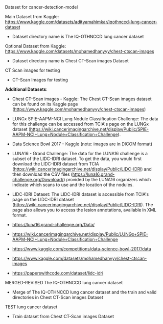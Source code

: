 Dataset for cancer-detection-model

Main Dataset from Kaggle: https://www.kaggle.com/datasets/adityamahimkar/iqothnccd-lung-cancer-dataset
- Dataset directory name is The IQ-OTHNCCD lung cancer dataset

Optional Dataset from Kaggle: https://www.kaggle.com/datasets/mohamedhanyyy/chest-ctscan-images
- Dataset directory name is Chest CT-Scan images Dataset

CT Scan images for testing
- CT-Scan Images for testing


**Additional Datasets**:

- Chest CT-Scan images - Kaggle: The Chest CT-Scan images dataset can be found on its Kaggle page (https://www.kaggle.com/mohamedhanyyy/chest-ctscan-images)

- LUNGx SPIE-AAPM-NCI Lung Nodule Classification Challenge: The data for this challenge can be accessed from TCIA's page on the LUNGx dataset (https://wiki.cancerimagingarchive.net/display/Public/SPIE-AAPM-NCI+Lung+Nodule+Classification+Challenge).

- Data Science Bowl 2017 - Kaggle (note: images are in DICOM format)

- LUNA16 - Grand Challenge: The data for the LUNA16 challenge is a subset of the LIDC-IDRI dataset. To get the data, you would first download the LIDC-IDRI dataset from TCIA (https://wiki.cancerimagingarchive.net/display/Public/LIDC-IDRI) and then download the CSV files  (https://luna16.grand-challenge.org/Download/) provided by the LUNA16 organizers which indicate which scans to use and the location of the nodules.

- LIDC-IDRI Dataset: The LIDC-IDRI dataset is accessible from TCIA's page on the LIDC-IDRI dataset (https://wiki.cancerimagingarchive.net/display/Public/LIDC-IDRI). The page also allows you to access the lesion annotations, available in XML format.


- https://luna16.grand-challenge.org/Data/

- https://wiki.cancerimagingarchive.net/display/Public/LUNGx+SPIE-AAPM-NCI+Lung+Nodule+Classification+Challenge

- https://www.kaggle.com/competitions/data-science-bowl-2017/data

- https://www.kaggle.com/datasets/mohamedhanyyy/chest-ctscan-images

- https://paperswithcode.com/dataset/lidc-idri


MERGED-REVISED The IQ-OTHNCCD lung cancer dataset
- Merge of The IQ-OTHNCCD lung cancer dataset and the train and valid directories in Chest CT-Scan images Dataset

TEST lung cancer dataset
- Train dataset from Chest CT-Scan images Dataset

